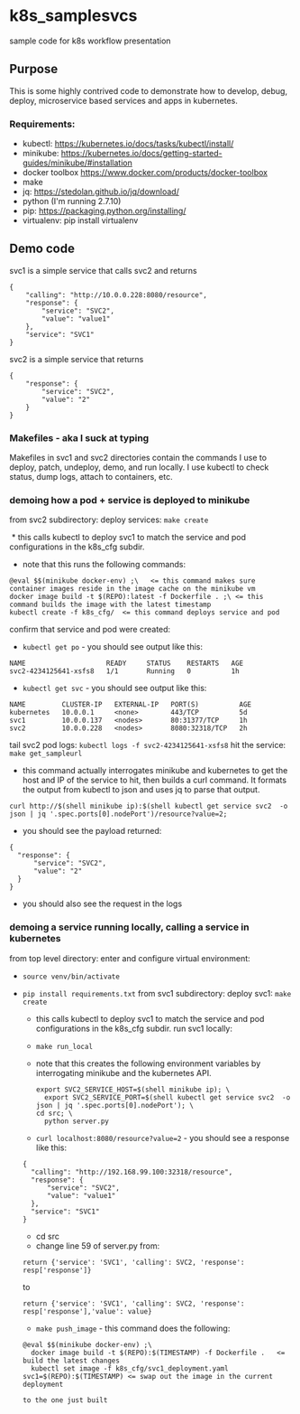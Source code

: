 # k8s_samplesvcs
sample code for k8s workflow presentation

## Purpose
This is some highly contrived code to demonstrate how to develop, debug, deploy, microservice based services and apps in kubernetes. 

### Requirements:
* kubectl: https://kubernetes.io/docs/tasks/kubectl/install/
* minikube: https://kubernetes.io/docs/getting-started-guides/minikube/#installation
* docker toolbox https://www.docker.com/products/docker-toolbox
* make 
* jq: https://stedolan.github.io/jq/download/
* python (I'm running 2.7.10)
* pip: https://packaging.python.org/installing/
* virtualenv: pip install virtualenv


## Demo code
svc1 is a simple service that calls svc2 and returns

```
{ 
    "calling": "http://10.0.0.228:8080/resource", 
    "response": { 
        "service": "SVC2", 
        "value": "value1" 
    }, 
    "service": "SVC1" 
}
```

svc2 is a simple service that returns 

```
{
    "response": {
        "service": "SVC2",
        "value": "2"
    }
}
```

### Makefiles - aka I suck at typing
Makefiles in svc1 and svc2 directories contain the commands I use to deploy, patch, undeploy, demo, and run locally. 
I use kubectl to check status, dump logs, attach to containers, etc. 

### demoing how a pod + service is deployed to minikube

from svc2 subdirectory:
deploy services: `make create` 

  * this calls kubectl to deploy svc1 to match the  service and pod configurations in the k8s_cfg subdir. 
  * note that this runs the following commands:
  
  ```
  @eval $$(minikube docker-env) ;\   <= this command makes sure container images reside in the image cache on the minikube vm
  docker image build -t $(REPO):latest -f Dockerfile . ;\ <= this command builds the image with the latest timestamp
  kubectl create -f k8s_cfg/  <= this command deploys service and pod
  ```

confirm that service and pod were created:

  * `kubectl get po` - you should see output like this:
  
  ```
  NAME                    READY     STATUS    RESTARTS   AGE
  svc2-4234125641-xsfs8   1/1       Running   0          1h
  ```
  
  * `kubectl get svc` - you should see output like this:
  
  ```
  NAME         CLUSTER-IP   EXTERNAL-IP   PORT(S)          AGE
  kubernetes   10.0.0.1     <none>        443/TCP          5d
  svc1         10.0.0.137   <nodes>       80:31377/TCP     1h
  svc2         10.0.0.228   <nodes>       8080:32318/TCP   2h
  ```

tail  svc2 pod logs: `kubectl logs -f svc2-4234125641-xsfs8`
hit the service: `make get_sampleurl`
  * this command actually interrogates minikube and kubernetes to get the host and IP of the service to hit, then builds a
  curl command. It formats the output from kubectl to json and uses jq to parse that output. 

  ```
  curl http://$(shell minikube ip):$(shell kubectl get service svc2  -o json | jq '.spec.ports[0].nodePort')/resource?value=2;
  ```
  
  * you should see the payload returned: 
  
  ```
  {
    "response": {
        "service": "SVC2",
        "value": "2"
    }
  }
  ```
  
  * you should also see the request in the logs
  
### demoing a service running locally, calling a service in kubernetes
from top level directory:
enter and configure virtual environment: 
* `source venv/bin/activate`
* `pip install requirements.txt`
from svc1 subdirectory:
deploy svc1: `make create`
  * this calls kubectl to deploy svc1 to match the  service and pod configurations in the k8s_cfg subdir. 
run svc1 locally:
  * `make run_local`
  * note that this creates the following environment variables by interrogating minikube and the kubernetes API.
  
    ```
    export SVC2_SERVICE_HOST=$(shell minikube ip); \
	  export SVC2_SERVICE_PORT=$(shell kubectl get service svc2  -o json | jq '.spec.ports[0].nodePort'); \
    cd src; \
	  python server.py
    ```
    
  * `curl localhost:8080/resource?value=2` - you should see a response like this:
  
  ```
  {
    "calling": "http://192.168.99.100:32318/resource",
    "response": {
        "service": "SVC2",
        "value": "value1"
    },
    "service": "SVC1"
  }
  ```
  
  * cd src
  * change line 59 of server.py from:
  
  ```
  return {'service': 'SVC1', 'calling': SVC2, 'response': resp['response']}
  ```
  
  to
  
  ```
  return {'service': 'SVC1', 'calling': SVC2, 'response': resp['response'],'value': value}
  ```
  
  * `make push_image` - this command does the following: 
  
  ```
  @eval $$(minikube docker-env) ;\
	docker image build -t $(REPO):$(TIMESTAMP) -f Dockerfile .   <= build the latest changes
	kubectl set image -f k8s_cfg/svc1_deployment.yaml svc1=$(REPO):$(TIMESTAMP) <= swap out the image in the current deployment
                                                                                 to the one just built
  ```                                                                                
  
  

  


